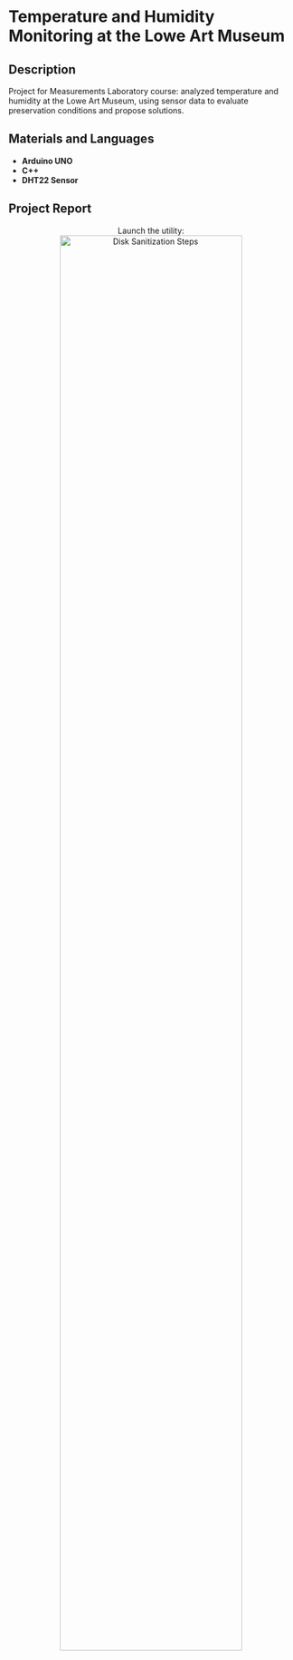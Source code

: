 <h1>Temperature and Humidity Monitoring at the Lowe Art Museum</h1>


<h2>Description</h2>
Project for Measurements Laboratory course: analyzed temperature and humidity at the Lowe Art Museum, using sensor data to evaluate preservation conditions and propose solutions.
<br />


<h2>Materials and Languages</h2>

- <b>Arduino UNO</b> 
- <b>C++</b>
- <b>DHT22 Sensor</b>


<h2>Project Report</h2>

<p align="center">
Launch the utility: <br/>
<img src="https://i.imgur.com/62TgaWL.png" height="80%" width="80%" alt="Disk Sanitization Steps"/>
<br />
<br />

<!--
 ```diff
- text in red
+ text in green
! text in orange
# text in gray
@@ text in purple (and bold)@@
```
--!>
